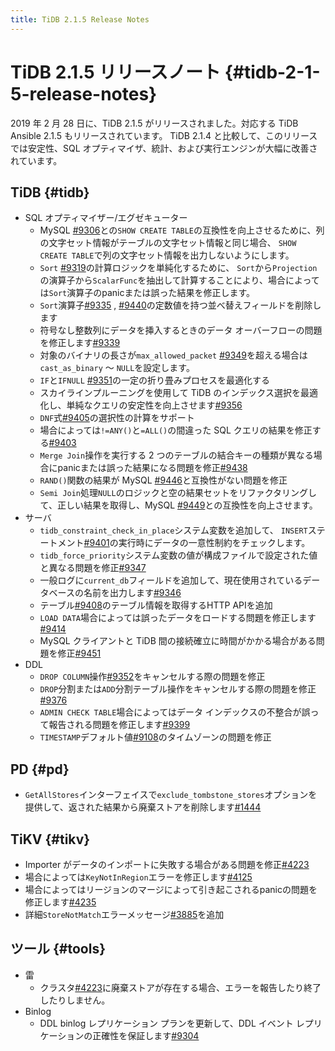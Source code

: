 ```yaml
---
title: TiDB 2.1.5 Release Notes
---
```


# TiDB 2.1.5 リリースノート {#tidb-2-1-5-release-notes}

2019 年 2 月 28 日に、TiDB 2.1.5 がリリースされました。対応する TiDB Ansible 2.1.5 もリリースされています。 TiDB 2.1.4 と比較して、このリリースでは安定性、SQL オプティマイザ、統計、および実行エンジンが大幅に改善されています。

## TiDB {#tidb}

-   SQL オプティマイザー/エグゼキューター
    -   MySQL [#9306](https://github.com/pingcap/tidb/pull/9306)との`SHOW CREATE TABLE`の互換性を向上させるために、列の文字セット情報がテーブルの文字セット情報と同じ場合、 `SHOW CREATE TABLE`で列の文字セット情報を出力しないようにします。
    -   `Sort` [#9319](https://github.com/pingcap/tidb/pull/9319)の計算ロジックを単純化するために、 `Sort`から`Projection`の演算子から`ScalarFunc`を抽出して計算することにより、場合によっては`Sort`演算子のpanicまたは誤った結果を修正します。
    -   `Sort`演算子[#9335](https://github.com/pingcap/tidb/pull/9335) , [#9440](https://github.com/pingcap/tidb/pull/9440)の定数値を持つ並べ替えフィールドを削除します
    -   符号なし整数列にデータを挿入するときのデータ オーバーフローの問題を修正します[#9339](https://github.com/pingcap/tidb/pull/9339)
    -   対象のバイナリの長さが`max_allowed_packet` [#9349](https://github.com/pingcap/tidb/pull/9349)を超える場合は`cast_as_binary` ～ `NULL`を設定します。
    -   `IF`と`IFNULL` [#9351](https://github.com/pingcap/tidb/pull/9351)の一定の折り畳みプロセスを最適化する
    -   スカイラインプルーニングを使用して TiDB のインデックス選択を最適化し、単純なクエリの安定性を向上させます[#9356](https://github.com/pingcap/tidb/pull/9356)
    -   `DNF`式[#9405](https://github.com/pingcap/tidb/pull/9405)の選択性の計算をサポート
    -   場合によっては`!=ANY()`と`=ALL()`の間違った SQL クエリの結果を修正する[#9403](https://github.com/pingcap/tidb/pull/9403)
    -   `Merge Join`操作を実行する 2 つのテーブルの結合キーの種類が異なる場合にpanicまたは誤った結果になる問題を修正[#9438](https://github.com/pingcap/tidb/pull/9438)
    -   `RAND()`関数の結果が MySQL [#9446](https://github.com/pingcap/tidb/pull/9446)と互換性がない問題を修正
    -   `Semi Join`処理`NULL`のロジックと空の結果セットをリファクタリングして、正しい結果を取得し、MySQL [#9449](https://github.com/pingcap/tidb/pull/9449)との互換性を向上させます。
-   サーバ
    -   `tidb_constraint_check_in_place`システム変数を追加して、 `INSERT`ステートメント[#9401](https://github.com/pingcap/tidb/pull/9401)の実行時にデータの一意性制約をチェックします。
    -   `tidb_force_priority`システム変数の値が構成ファイルで設定された値と異なる問題を修正[#9347](https://github.com/pingcap/tidb/pull/9347)
    -   一般ログに`current_db`フィールドを追加して、現在使用されているデータベースの名前を出力します[#9346](https://github.com/pingcap/tidb/pull/9346)
    -   テーブル[#9408](https://github.com/pingcap/tidb/pull/9408)のテーブル情報を取得するHTTP APIを追加
    -   `LOAD DATA`場合によっては誤ったデータをロードする問題を修正します[#9414](https://github.com/pingcap/tidb/pull/9414)
    -   MySQL クライアントと TiDB 間の接続確立に時間がかかる場合がある問題を修正[#9451](https://github.com/pingcap/tidb/pull/9451)
-   DDL
    -   `DROP COLUMN`操作[#9352](https://github.com/pingcap/tidb/pull/9352)をキャンセルする際の問題を修正
    -   `DROP`分割または`ADD`分割テーブル操作をキャンセルする際の問題を修正[#9376](https://github.com/pingcap/tidb/pull/9376)
    -   `ADMIN CHECK TABLE`場合によってはデータ インデックスの不整合が誤って報告される問題を修正します[#9399](https://github.com/pingcap/tidb/pull/9399)
    -   `TIMESTAMP`デフォルト値[#9108](https://github.com/pingcap/tidb/pull/9108)のタイムゾーンの問題を修正

## PD {#pd}

-   `GetAllStores`インターフェイスで`exclude_tombstone_stores`オプションを提供して、返された結果から廃棄ストアを削除します[#1444](https://github.com/pingcap/pd/pull/1444)

## TiKV {#tikv}

-   Importer がデータのインポートに失敗する場合がある問題を修正[#4223](https://github.com/tikv/tikv/pull/4223)
-   場合によっては`KeyNotInRegion`エラーを修正します[#4125](https://github.com/tikv/tikv/pull/4125)
-   場合によってはリージョンのマージによって引き起こされるpanicの問題を修正します[#4235](https://github.com/tikv/tikv/pull/4235)
-   詳細`StoreNotMatch`エラーメッセージ[#3885](https://github.com/tikv/tikv/pull/3885)を追加

## ツール {#tools}

-   雷
    -   クラスタ[#4223](https://github.com/tikv/tikv/pull/4223)に廃棄ストアが存在する場合、エラーを報告したり終了したりしません。
-   Binlog
    -   DDL binlog レプリケーション プランを更新して、DDL イベント レプリケーションの正確性を保証します[#9304](https://github.com/pingcap/tidb/issues/9304)
